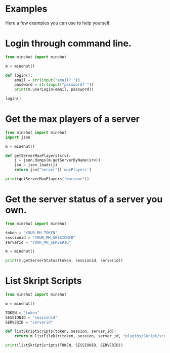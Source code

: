 # Examples

Here a few examples you can use to help yourself.

# Login through command line.
```python
from minehut import minehut

m = minehut()

def login():
    email = str(input("email? "))
    password = str(input("password? "))
    print(m.userLogin(email, password))

login()
```

# Get the max players of a server
```python
from minehut import minehut
import json

m = minehut()

def getServerMaxPlayers(srv):
    j = json.dumps(m.getServerByName(srv))
    jso = json.loads(j)
    return jso["server"]['maxPlayers']

print(getServerMaxPlayers("warzone"))
```

# Get the server status of a server you own.
```python
from minehut import minehut

token = "YOUR_MH_TOKEN"
sessionid = "YOUR_MH_SESSIONID"
serverid = "YOUR_MH_SERVERID"

m = minehut()

print(m.getServerStatus(token, sessionid, serverid))
```

# List Skript Scripts

```python
from minehut import minehut

m = minehut()

TOKEN = "token"
SESSIONID = "sessionid"
SERVERID = "serverid"

def listSkriptScripts(token, session, server_id):
    return m.listFileDir(token, session, server_id, "plugins/Skript/scripts")

print(listSkriptScripts(TOKEN, SESSIONID, SERVERID))
```